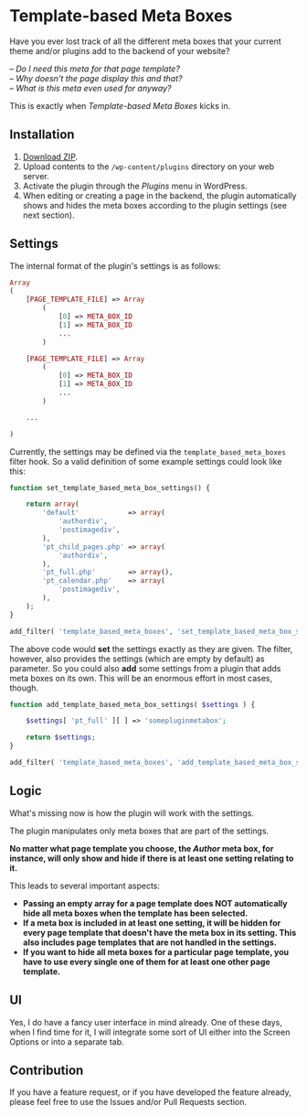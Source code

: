 # Template-based Meta Boxes

Have you ever lost track of all the different meta boxes that your current theme and/or plugins add to the backend of your website?

&ndash; _Do I need this meta for that page template?_  
&ndash; _Why doesn't the page display this and that?_  
&ndash; _What is this meta even used for anyway?_  

This is exactly when _Template-based Meta Boxes_ kicks in.

## Installation

1. [Download ZIP](https://github.com/tfrommen/template-based-meta-boxes/archive/master.zip).
1. Upload contents to the `/wp-content/plugins` directory on your web server.
1. Activate the plugin through the _Plugins_ menu in WordPress.
1. When editing or creating a page in the backend, the plugin automatically shows and hides the meta boxes according to the plugin settings (see next section).

## Settings

The internal format of the plugin's settings is as follows:

```php
Array
(
    [PAGE_TEMPLATE_FILE] => Array
        (
            [0] => META_BOX_ID
            [1] => META_BOX_ID
            ...
        )

    [PAGE_TEMPLATE_FILE] => Array
        (
            [0] => META_BOX_ID
            [1] => META_BOX_ID
            ...
        )

    ...

)
```

Currently, the settings may be defined via the `template_based_meta_boxes` filter hook. So a valid definition of some example settings could look like this:

```php
function set_template_based_meta_box_settings() {

    return array(
		'default'            => array(
			'authordiv',
			'postimagediv',
		),
		'pt_child_pages.php' => array(
			'authordiv',
		),
		'pt_full.php'        => array(),
		'pt_calendar.php'    => array(
			'postimagediv',
		),
    );
}

add_filter( 'template_based_meta_boxes', 'set_template_based_meta_box_settings' );
```

The above code would **set** the settings exactly as they are given. The filter, however, also provides the settings (which are empty by default) as parameter. So you could also **add** some settings from a plugin that adds meta boxes on its own. This will be an enormous effort in most cases, though.

```php
function add_template_based_meta_box_settings( $settings ) {

    $settings[ 'pt_full' ][ ] => 'somepluginmetabox';

    return $settings;
}

add_filter( 'template_based_meta_boxes', 'add_template_based_meta_box_settings' );
```

## Logic

What's missing now is how the plugin will work with the settings.

The plugin manipulates only meta boxes that are part of the settings.

**No matter what page template you choose, the _Author_ meta box, for instance, will only show and hide if there is at least one setting relating to it.**

This leads to several important aspects:

 * **Passing an empty array for a page template does NOT automatically hide all meta boxes when the template has been selected.**
 * **If a meta box is included in at least one setting, it will be hidden for every page template that doesn't have the meta box in its setting. This also includes page templates that are not handled in the settings.**
 * **If you want to hide all meta boxes for a particular page template, you have to use every single one of them for at least one other page template.**

## UI

Yes, I do have a fancy user interface in mind already. One of these days, when I find time for it, I will integrate some sort of UI either into the Screen Options or into a separate tab.

## Contribution

If you have a feature request, or if you have developed the feature already, please feel free to use the Issues and/or Pull Requests section.

